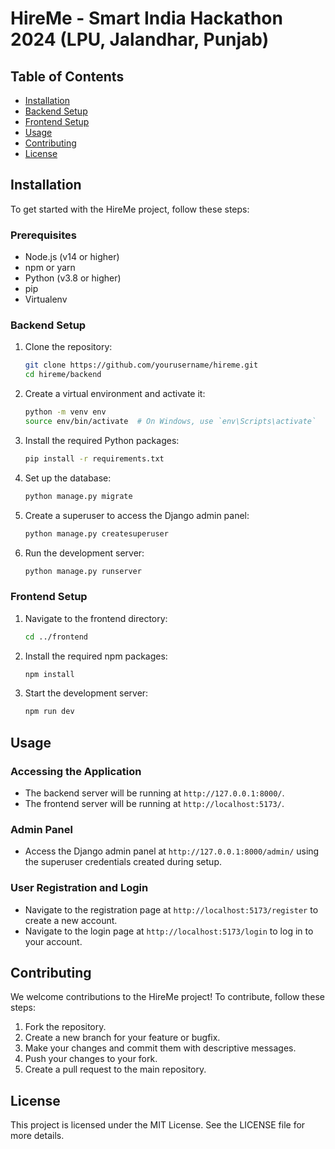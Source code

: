 # HireMe - Smart India Hackathon 2024 (LPU, Jalandhar, Punjab)


## Table of Contents

- [Installation](#installation)
- [Backend Setup](#backend-setup)
- [Frontend Setup](#frontend-setup)
- [Usage](#usage)
- [Contributing](#contributing)
- [License](#license)



## Installation

To get started with the HireMe project, follow these steps:

### Prerequisites

- Node.js (v14 or higher)
- npm or yarn
- Python (v3.8 or higher)
- pip
- Virtualenv

### Backend Setup

1. Clone the repository:

   ```sh
   git clone https://github.com/yourusername/hireme.git
   cd hireme/backend
   ```

2. Create a virtual environment and activate it:

   ```sh
   python -m venv env
   source env/bin/activate  # On Windows, use `env\Scripts\activate`
   ```

3. Install the required Python packages:

   ```sh
   pip install -r requirements.txt
   ```

4. Set up the database:

   ```sh
   python manage.py migrate
   ```

5. Create a superuser to access the Django admin panel:

   ```sh
   python manage.py createsuperuser
   ```

6. Run the development server:

   ```sh
   python manage.py runserver
   ```

### Frontend Setup

1. Navigate to the frontend directory:

   ```sh
   cd ../frontend
   ```

2. Install the required npm packages:

   ```sh
   npm install
   ```

3. Start the development server:

   ```sh
   npm run dev
   ```

## Usage

### Accessing the Application

- The backend server will be running at `http://127.0.0.1:8000/`.
- The frontend server will be running at `http://localhost:5173/`.

### Admin Panel

- Access the Django admin panel at `http://127.0.0.1:8000/admin/` using the superuser credentials created during setup.

### User Registration and Login

- Navigate to the registration page at `http://localhost:5173/register` to create a new account.
- Navigate to the login page at `http://localhost:5173/login` to log in to your account.

## Contributing

We welcome contributions to the HireMe project! To contribute, follow these steps:

1. Fork the repository.
2. Create a new branch for your feature or bugfix.
3. Make your changes and commit them with descriptive messages.
4. Push your changes to your fork.
5. Create a pull request to the main repository.

## License

This project is licensed under the MIT License. See the LICENSE file for more details.
